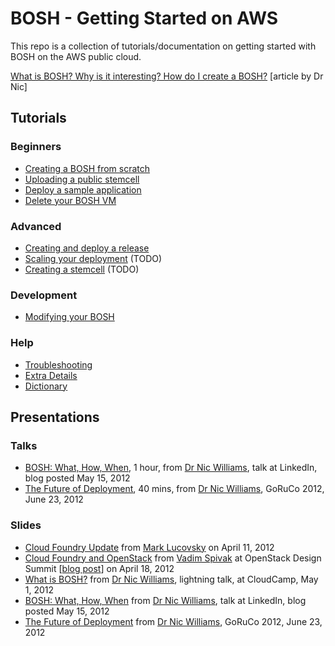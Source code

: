 # BOSH - Getting Started on AWS

This repo is a collection of tutorials/documentation on getting started with BOSH on the AWS public cloud.

[What is BOSH? Why is it interesting? How do I create a BOSH?](http://drnicwilliams.com/2012/04/16/creating-a-bosh-from-scratch-on-aws/ "Dr Nic's   Creating a BOSH from scratch on AWS") [article by Dr Nic]

## Tutorials 

### Beginners

* [Creating a BOSH from scratch](creating-a-bosh-from-scratch.md)
* [Uploading a public stemcell](uploading-public-stemcell.md)
* [Deploy a sample application](deploying-sample-release.md)
* [Delete your BOSH VM](deleting-your-bosh-universe.md)

### Advanced

* [Creating and deploy a release](create-and-deploy-a-new-release.md)
* [Scaling your deployment](scaling-your-deployment.md) (TODO)
* [Creating a stemcell](create-a-new-stemcell.md) (TODO)

### Development

* [Modifying your BOSH](development/modifying-your-bosh.md)

### Help

* [Troubleshooting](troubleshooting/README.md)
* [Extra Details](details/README.md)
* [Dictionary](dictionary.md)

## Presentations

### Talks

* [BOSH: What, How, When](http://drnicwilliams.com/2012/05/15/bosh-what-how-when/), 1 hour, from [Dr Nic Williams](http://drnicwilliams.com), talk at LinkedIn, blog posted May 15, 2012
* [The Future of Deployment](http://confreaks.com/videos/976-goruco2012-the-future-of-deployment), 40 mins, from [Dr Nic Williams](http://drnicwilliams.com), GoRuCo 2012, June 23, 2012

### Slides

* [Cloud Foundry Update](http://www.slideshare.net/marklucovsky/cloud-foundry-anniversary-technical-slides "Cloud Foundry Anniversary: Technical Slides") from [Mark Lucovsky](https://twitter.com/#!/marklucovsky) on April 11, 2012
* [Cloud Foundry and OpenStack](http://www.slideshare.net/vadimspivak/cloud-foundry-and-openstack) from [Vadim Spivak](https://twitter.com/#!/VadimSpivak) at OpenStack Design Summit [[blog post](http://blog.cloudfoundry.org/post/13481011461/cloud-foundry-at-the-openstack-design-summit "Cloud Foundry at the OpenStack Design Summit | Blog")] on April 18, 2012
* [What is BOSH?](http://speakerdeck.com/u/drnic/p/what-is-bosh "What is BOSH? // Speaker Deck") from [Dr Nic Williams](http://drnicwilliams.com), lightning talk, at CloudCamp, May 1, 2012
* [BOSH: What, How, When](http://drnicwilliams.com/2012/05/15/bosh-what-how-when/) from [Dr Nic Williams](http://drnicwilliams.com), talk at LinkedIn, blog posted May 15, 2012
* [The Future of Deployment](https://speakerdeck.com/u/drnic/p/future-of-deployment-goruco-2012) from [Dr Nic Williams](http://drnicwilliams.com), GoRuCo 2012, June 23, 2012
